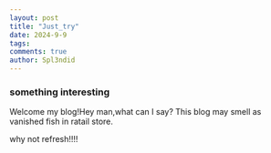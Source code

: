```yaml
---
layout: post
title: "Just_try"
date: 2024-9-9
tags:
comments: true
author: Spl3ndid
---
```


### something interesting
Welcome my blog!Hey man,what can I say? This blog may smell as vanished fish in ratail store.

why not refresh!!!!